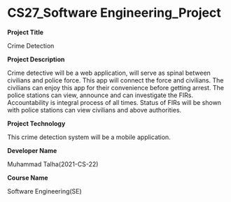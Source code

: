 # CS27_Software Engineering_Project

**Project Title**

Crime Detection

**Project Description**

Crime detective will be a web application, will serve as spinal between civilians and police force. This app will connect the force and civilians. The civilians can enjoy this app for their convenience before getting arrest. The police stations can view, announce and can investigate the FIRs. Accountability is integral process of all times. Status of FIRs will be shown with police stations can view civilians and above authorities.  

**Project Technology**

This crime detection system will be a mobile application.

**Developer Name**

Muhammad Talha(2021-CS-22)

**Course Name**

Software Engineering(SE)







